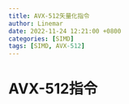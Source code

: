 ```yaml
---
title: AVX-512矢量化指令
author: Linemar
date: 2022-11-24 12:21:00 +0800
categories: [SIMD]
tags: [SIMD, AVX-512]
---
```


# AVX-512指令 
